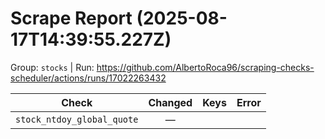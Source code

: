 # Scrape Report (2025-08-17T14:39:55.227Z)

Group: `stocks`  |  Run: https://github.com/AlbertoRoca96/scraping-checks-scheduler/actions/runs/17022263432

| Check | Changed | Keys | Error |
|---|:---:|:--|:--|
| `stock_ntdoy_global_quote` | — |  |  |
